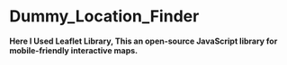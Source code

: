 # Dummy_Location_Finder 
<b>Here I Used Leaflet Library, This an open-source JavaScript library for mobile-friendly interactive maps.</b>
